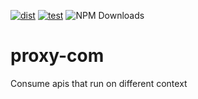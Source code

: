 [![dist](https://github.com/ramaralo/proxy-com/actions/workflows/dist.yml/badge.svg?branch=main)](https://github.com/ramaralo/proxy-com/actions/workflows/dist.yml)
[![test](https://github.com/ramaralo/proxy-com/actions/workflows/test.yml/badge.svg?branch=main)](https://github.com/ramaralo/proxy-com/actions/workflows/test.yml)
![NPM Downloads](https://img.shields.io/npm/dw/proxy-com)

# proxy-com
Consume apis that run on different context
